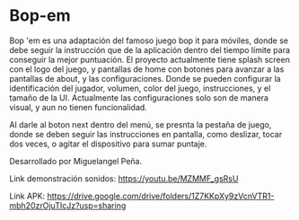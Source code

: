 # Bop-em

Bop 'em es una adaptación del famoso juego bop it para móviles, donde se debe seguir la instrucción que de la aplicación dentro del tiempo límite para conseguir la mejor puntuación.
El proyecto actualmente tiene splash screen con el logo del juego, y pantallas de home con botones para avanzar a las pantallas de about, y las configuraciones. Donde se pueden configurar la identificación del jugador,
volumen, color del juego, instrucciones, y el tamaño de la UI. Actualmente las configuraciones solo son de manera visual, y aun no tienen funcionalidad.

Al darle al boton next dentro del menú, se presnta la pestaña de juego, donde se deben seguir las instrucciones en pantalla, como deslizar, tocar dos veces, o agitar el dispositivo para sumar puntaje.

Desarrollado por Miguelangel Peña.

Link demonstración sonidos:
https://youtu.be/MZMMF_gsRsU

Link APK: 
https://drive.google.com/drive/folders/1Z7KKpXy9zVcnVTR1-mbh20zrOjuTIcJz?usp=sharing
